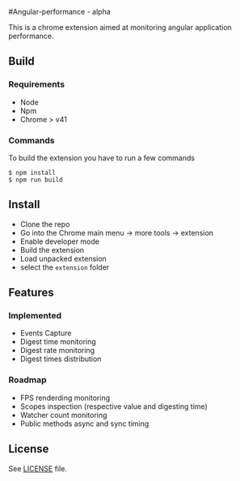#Angular-performance - alpha

This is a chrome extension aimed at monitoring angular application performance.

## Build

### Requirements
* Node
* Npm
* Chrome > v41

### Commands

To build the extension you have to run a few commands

```shell
$ npm install
$ npm run build
```

## Install

* Clone the repo
* Go into the Chrome main menu -> more tools -> extension 
* Enable developer mode
* Build the extension
* Load unpacked extension
* select the `extension` folder

## Features

### Implemented
* Events Capture
* Digest time monitoring
* Digest rate monitoring
* Digest times distribution

### Roadmap
* FPS renderding monitoring
* Scopes inspection (respective value and digesting time)
* Watcher count monitoring
* Public methods async and sync timing

## License
See [LICENSE](LICENSE) file.

